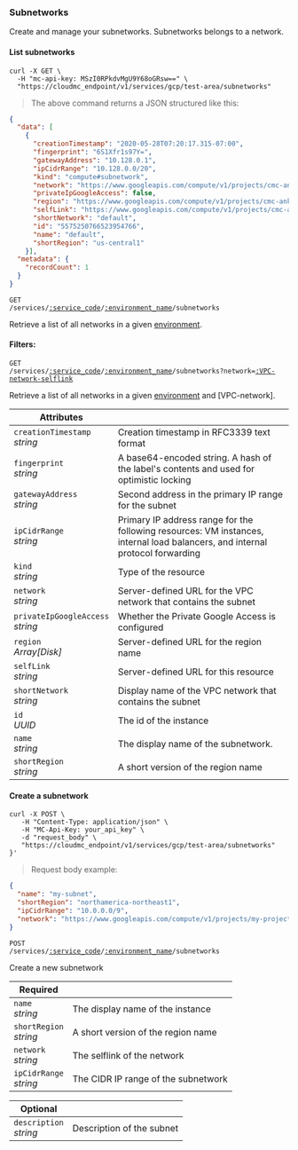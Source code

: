 ### Subnetworks
Create and manage your subnetworks. Subnetworks belongs to a network.

<!-------------------- LIST SUBNETWORKS -------------------->

#### List subnetworks

```shell
curl -X GET \
  -H "mc-api-key: MSzI0RPkdvMgU9Y68oGRsw==" \
  "https://cloudmc_endpoint/v1/services/gcp/test-area/subnetworks"
```
> The above command returns a JSON structured like this:

```json
{
  "data": [
    {
      "creationTimestamp": "2020-05-28T07:20:17.315-07:00",
      "fingerprint": "6S1Xfr1s97Y=",
      "gatewayAddress": "10.128.0.1",
      "ipCidrRange": "10.128.0.0/20",
      "kind": "compute#subnetwork",
      "network": "https://www.googleapis.com/compute/v1/projects/cmc-ankhang-gcp-env-ggb/global/networks/default",
      "privateIpGoogleAccess": false,
      "region": "https://www.googleapis.com/compute/v1/projects/cmc-ankhang-gcp-env-ggb/regions/us-central1",
      "selfLink": "https://www.googleapis.com/compute/v1/projects/cmc-ankhang-gcp-env-ggb/regions/us-central1/subnetworks/default",
      "shortNetwork": "default",
      "id": "5575250766523954766",
      "name": "default",
      "shortRegion": "us-central1"
    }],
  "metadata": {
    "recordCount": 1
  }
}
```

<code>GET /services/<a href="#administration-service-connections">:service_code</a>/<a href="#administration-environments">:environment_name</a>/subnetworks</code>

Retrieve a list of all networks in a given [environment](#administration-environments).

#### Filters:

<code>GET /services/<a href="#administration-service-connections">:service_code</a>/<a href="#administration-environments">:environment_name</a>/subnetworks?network=<a href="#VPC-network-selflink">:VPC-network-selflink</a></code>

Retrieve a list of all networks in a given [environment](#administration-environments) and [VPC-network].

Attributes | &nbsp;
------- | -----------
`creationTimestamp`<br/>*string* | Creation timestamp in RFC3339 text format
`fingerprint`<br/>*string* | A base64-encoded string. A hash of the label's contents and used for optimistic locking
`gatewayAddress`<br/>*string* | Second address in the primary IP range for the subnet
`ipCidrRange`<br/>*string* | Primary IP address range for the following resources: VM instances, internal load balancers, and internal protocol forwarding
`kind`<br/>*string* | Type of the resource
`network`<br/>*string* | Server-defined URL for the VPC network that contains the subnet
`privateIpGoogleAccess`<br/>*string* | Whether the Private Google Access is configured
`region`<br/>*Array[Disk]* | Server-defined URL for the region name
`selfLink`<br/>*string* | Server-defined URL for this resource
`shortNetwork`<br/>*string* | Display name of the VPC network that contains the subnet
`id`<br/>*UUID* | The id of the instance
`name`<br/>*string* | The display name of the subnetwork.
`shortRegion`<br/>*string* | A short version of the region name

<!-------------------- CREATE A SUBNETWORK -------------------->

#### Create a subnetwork

```shell
curl -X POST \
   -H "Content-Type: application/json" \
   -H "MC-Api-Key: your_api_key" \
   -d "request_body" \
   "https://cloudmc_endpoint/v1/services/gcp/test-area/subnetworks"
}'
```
> Request body example:

```json
{
  "name": "my-subnet",
  "shortRegion": "northamerica-northeast1",
  "ipCidrRange": "10.0.0.0/9",
  "network": "https://www.googleapis.com/compute/v1/projects/my-project/global/networks/my-network"
}
```

<code>POST /services/<a href="#administration-service-connections">:service_code</a>/<a href="#administration-environments">:environment_name</a>/subnetworks</code>

Create a new subnetwork

Required | &nbsp;
------- | -----------
`name`<br/>*string* | The display name of the instance
`shortRegion`<br/>*string* | A short version of the region name
`network`<br/>*string* | The selflink of the network
`ipCidrRange`<br/>*string* | The CIDR IP range of the subnetwork

Optional | &nbsp;
------- | -----------
`description`<br/>*string* | Description of the subnet